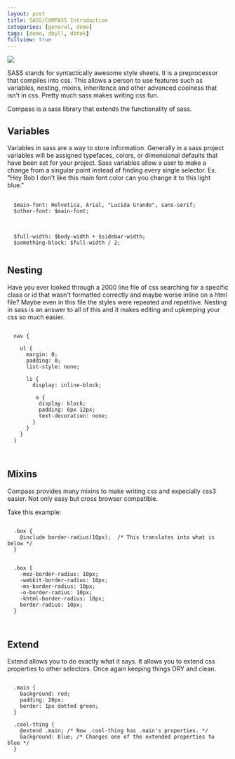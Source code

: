 ```yaml
---
layout: post
title: SASS/COMPASS Introduction
categories: [general, demo]
tags: [demo, dbyll, dbtek]
fullview: true
---
```

<img src="{{ site.BASE_PATH }}/assets/media/shia-magic.gif"/>

<p>SASS stands for syntactically awesome style sheets. It is a preprocessor that compiles into css. This allows a person to use features such as variables, nesting, mixins, inheritence and other advanced coolness that isn't in css. Pretty much sass makes writing css fun.</p>

<p>Compass is a sass library that extends the functionality of sass.</p>

<h2>Variables</h2>

<p>Variables in sass are a way to store information. Generally in a sass project variables will be assigned typefaces, colors, or dimensional defaults that have been set for your project. Sass variables allow a user to make a change from a singular point instead of finding every single selector. Ex. "Hey Bob I don't like this main font color can you change it to this light blue."</p>

<pre class="prettyprint lang-scss">
  <code>
  $main-font: Helvetica, Arial, "Lucida Grande", sans-serif;
  $other-font: $main-font;
  </code>
</pre>

<pre class="prettyprint lang-scss">
  <code>
  $full-width: $body-width + $sidebar-width;
  $something-block: $full-width / 2;
  </code>
</pre>

<h2>Nesting</h2>

<p>Have you ever looked through a 2000 line file of css searching for a specific class or id that wasn't formatted correctly and maybe worse inline on a html file? Maybe even in this file the styles were repeated and repetitive. Nesting in sass is an answer to all of this and it makes editing and upkeeping your css so much easier.</p>

<pre class="prettyprint lang-scss"><code>
  nav {

    ul {
      margin: 0;
      padding: 0;
      list-style: none;

      li {
        display: inline-block;

         a {
          display: block;
          padding: 6px 12px;
          text-decoration: none;
        }
      }
    }
  }


</code></pre>

<h2>Mixins</h2>

<p>Compass provides many mixins to make writing css and expecially css3 easier. Not only easy but cross browser compatible.</p>

<p>Take this example:</p>

<pre class="prettyprint lang-scss"><code>
  .box {
    @include border-radius(10px);  /* This translates into what is below */
  }


  .box {
    -moz-border-radius: 10px;
    -webkit-border-radius: 10px;
    -ms-border-radius: 10px;
    -o-border-radius: 10px;
    -khtml-border-radius: 10px;
    border-radius: 10px;
  }


</code></pre>
<h2>Extend</h2>

<p>Extend allows you to do exactly what it says. It allows you to extend css properties to other selectors. Once again keeping things DRY and clean.</p>

<pre class="prettyprint lang-scss"><code>
  .main {
    background: red;
    padding: 20px;
    border: 1px dotted green;
  }

  .cool-thing {
    @extend .main; /* Now .cool-thing has .main's properties. */
    background: blue; /* Changes one of the extended properties to blue */
  }


</code></pre>
